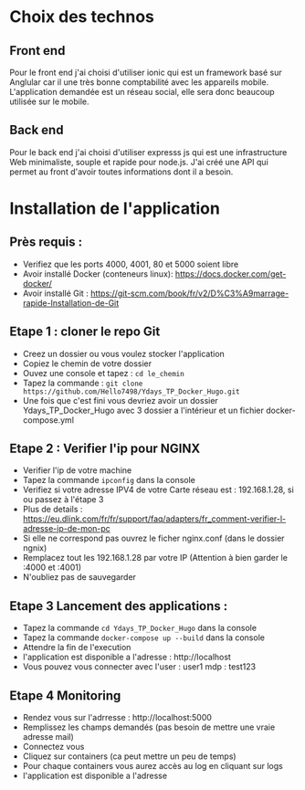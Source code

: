 # Choix des technos 

## Front end 

Pour le front end j'ai choisi d'utiliser ionic qui est un framework basé sur Anglular car il une très bonne comptabilité avec les appareils mobile.
L'application demandée est un réseau social, elle sera donc beaucoup utilisée sur le mobile.

## Back end 

Pour le back end j'ai choisi d'utiliser expresss js qui est une infrastructure Web minimaliste, souple et rapide pour node.js.
J'ai créé une API qui permet au front d'avoir toutes informations dont il a besoin.

# Installation de l'application 

## Près requis : 
* Verifiez que les ports 4000, 4001, 80 et 5000 soient libre 
* Avoir installé  Docker (conteneurs linux):  https://docs.docker.com/get-docker/
* Avoir installé  Git : https://git-scm.com/book/fr/v2/D%C3%A9marrage-rapide-Installation-de-Git

## Etape 1 : cloner le repo Git 
 * Creez un dossier ou vous voulez stocker l'application 
 * Copiez le chemin de votre dossier 
 * Ouvez une console et tapez : `cd le_chemin`
 * Tapez la commande : `git clone https://github.com/Hello7498/Ydays_TP_Docker_Hugo.git`
 * Une fois que c'est fini vous devriez avoir un dossier Ydays_TP_Docker_Hugo avec 3 dossier a l'intérieur et un fichier docker-compose.yml
 
 ## Etape 2 : Verifier l'ip pour NGINX 
 * Verifier l'ip de votre machine 
 * Tapez la commande `ipconfig` dans la console 
 * Verifiez si votre adresse IPV4 de votre Carte réseau est : 192.168.1.28, si ou passez à l'étape 3 
 * Plus de details : https://eu.dlink.com/fr/fr/support/faq/adapters/fr_comment-verifier-l-adresse-ip-de-mon-pc 
 * Si elle ne correspond pas ouvrez le ficher nginx.conf (dans le dossier ngnix) 
 * Remplacez tout les 192.168.1.28 par votre IP (Attention à bien garder le :4000 et :4001)
 * N'oubliez pas de sauvegarder 
 
 ## Etape 3 Lancement des applications : 
 
 * Tapez la commande `cd Ydays_TP_Docker_Hugo` dans la console 
 * Tapez la commande `docker-compose up --build` dans la console 
 * Attendre la fin de l'execution
 * l'application est disponible a l'adresse : http://localhost
 * Vous pouvez vous connecter avec l'user : user1 mdp : test123
 
 ## Etape 4 Monitoring 
 * Rendez vous sur l'adrresse : http://localhost:5000
 * Remplissez les champs demandés (pas besoin de mettre une vraie adresse mail) 
 * Connectez vous 
 * Cliquez sur containers (ca peut mettre un peu de temps) 
 * Pour chaque containers vous aurez accès au log en cliquant sur logs 
 * l'application est disponible a l'adresse 
 
